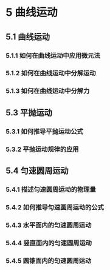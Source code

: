 # 5 曲线运动

## 5.1 曲线运动

### 5.1.1 如何在曲线运动中应用微元法

### 5.1.2 如何在曲线运动中分解运动

### 5.1.3 如何在曲线运动中分解力

## 5.3 平抛运动

### 5.3.1 如何推导平抛运动公式

### 5.3.2 平抛运动规律的应用

## 5.4 匀速圆周运动

### 5.4.1 描述匀速圆周运动的物理量

### 5.4.2 如何推导匀速圆周运动的公式

### 5.4.3 水平面内的匀速圆周运动

### 5.4.4 竖直面内的匀速圆周运动

### 5.4.5 圆锥面内的匀速圆周运动
